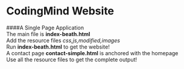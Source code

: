# CodingMind Website  
####A Single Page Application  
The main file is **index-beath.html**  
Add the resource files *css,js,modified,images*  
Run **index-beath.html** to get the website!  
A contact page **contact-simple.html** is anchored with the homepage  
Use all the resource files to get the complete output!  

